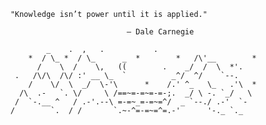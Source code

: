         "Knowledge isn’t power until it is applied." 
                                
                                  – Dale Carnegie
                                  
		        _    .  ,   .           .
		    *  / \_ *  / \_      _  *        *   /\'__        *
		      /    \  /    \,   ((        .    _/  /  \  *'.
		 .   /\/\  /\/ :' __ \_  `          _^/  ^/    `--.
		    /    \/  \  _/  \-'\      *    /.' ^_   \_   .'\  *
		  /\  .-   `. \/     \ /==~=-=~=-=-;.  _/ \ -. `_/   \
		 /  `-.__ ^   / .-'.--\ =-=~_=-=~=^/  _ `--./ .-'  `-
		/        `.  / /       `.~-^=-=~=^=.-'      '-._ `._
